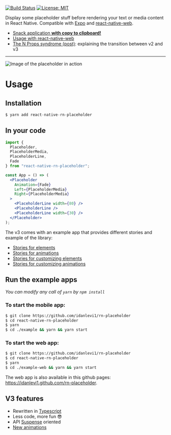 [![Build Status](https://travis-ci.org/idanlevi1/rn-placeholder.svg?branch=master)](https://travis-ci.org/idanlevi1/rn-placeholder)
[![License: MIT](https://img.shields.io/badge/License-MIT-yellow.svg)](https://opensource.org/licenses/MIT)

Display some placeholder stuff before rendering your text or media content in React Native. Compatible with [Expo](https://expo.io/) and [react-native-web](https://github.com/necolas/react-native-web).

- [Snack application **with copy to clipboard!**](https://snack.expo.io/@mfrachet/84bb31)
- [Usage with react-native-web](https://idanlevi1.github.io/rn-placeholder)
- [The N Props syndrome (post)](https://idanlevi1.github.io/the-n-props-syndrome): explaining the transition between v2 and v3

---

![Image of the placeholder in action](./assets/placeholder.gif)

# Usage

## Installation

```javascript
$ yarn add react-native-rn-placeholder
```

## In your code

```jsx
import {
  Placeholder,
  PlaceholderMedia,
  PlaceholderLine,
  Fade
} from "react-native-rn-placeholder";

const App = () => (
  <Placeholder
    Animation={Fade}
    Left={PlaceholderMedia}
    Right={PlaceholderMedia}
  >
    <PlaceholderLine width={80} />
    <PlaceholderLine />
    <PlaceholderLine width={30} />
  </Placeholder>
);
```

The v3 comes with an example app that provides different stories and example of the library:

- [Stories for elements](./example/storybook/stories/elements.tsx)
- [Stories for animations](./example/storybook/stories/animations.tsx)
- [Stories for customizing elements](./example/storybook/stories/customizeElements.tsx)
- [Stories for customizing animations](./example/storybook/stories/customizeAnimation.tsx)

## Run the example apps

_You can modify any call of `yarn` by `npm install`_

### To start the mobile app:

```sh
$ git clone https://github.com/idanlevi1/rn-placeholder
$ cd react-native-rn-placeholder
$ yarn
$ cd ./example && yarn && yarn start
```

### To start the web app:

```sh
$ git clone https://github.com/idanlevi1/rn-placeholder
$ cd react-native-rn-placeholder
$ yarn
$ cd ./example-web && yarn && yarn start
```

The web app is also available in this github pages: https://idanlevi1.github.com/rn-placeholder.

## V3 features

- Rewritten in [Typescript](https://www.typescriptlang.org/)
- Less code, more fun 😎
- API [Suspense](https://reactjs.org/docs/code-splitting.html#suspense) oriented
- [New animations](./src/animations)
